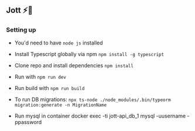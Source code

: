 ## Jott ⚡️📝

### Setting up

- You'd need to have `node js` installed
  
- Install Typescript globally via npm `npm install -g typescript`
  
- Clone repo and install dependencies `npm install`
  
- Run with `npm run dev`
  
- Run build with `npm run build`
  
- To run DB migrations: `npx ts-node ./node_modules/.bin/typeorm migration:generate -n MigrationName`

- Run mysql in container docker exec -ti jott-api_db_1 mysql -uusername -ppassword